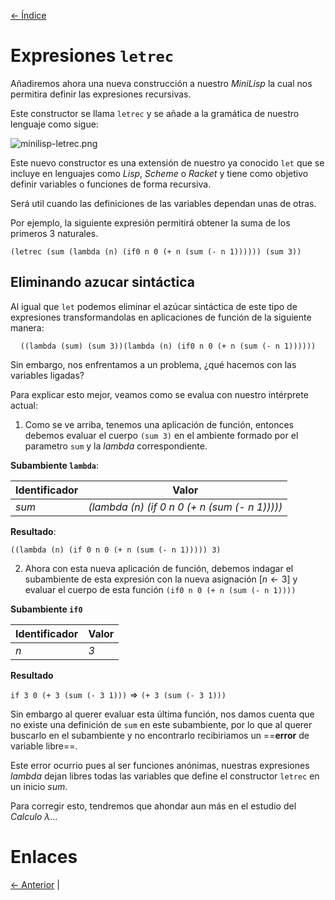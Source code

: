 [<- Índice](../LenguajesProgramacion.md)
# Expresiones `letrec`

Añadiremos ahora una nueva construcción a nuestro *MiniLisp* la cual nos permitira definir las expresiones recursivas.

Este constructor se llama `letrec` y se añade a la gramática de nuestro lenguaje como sigue:

![minilisp-letrec.png](minilisp-letrec.png)

Este nuevo constructor es una extensión de nuestro ya conocido `let` que se incluye en lenguajes como *Lisp*, *Scheme* o *Racket* y tiene como objetivo definir variables o funciones de forma recursiva.

Será util cuando las definiciones de las variables dependan unas de otras.

Por ejemplo, la siguiente expresión permitirá obtener la suma de los primeros 3 naturales.

$\texttt{(letrec (sum (lambda (n) (if0 n 0 (+ n (sum (- n 1)))))) (sum 3))}$

## Eliminando azucar sintáctica

Al igual que `let` podemos eliminar el azúcar sintáctica de este tipo de expresiones transformandolas en aplicaciones de función de la siguiente manera:

$$
\texttt{((lambda (sum) (sum 3))(lambda (n) (if0 n 0 (+ n (sum (- n 1))))))}
$$

Sin embargo, nos enfrentamos a un problema, ¿qué hacemos con las variables ligadas?

Para explicar esto mejor, veamos como se evalua con nuestro intérprete actual:

1. Como se ve arriba, tenemos una aplicación de función, entonces debemos evaluar el cuerpo $\texttt{(sum 3)}$ en el ambiente formado por el parametro $\texttt{sum}$ y la *lambda* correspondiente.

**Subambiente `lambda`**:

| Identificador | Valor                                         |
| ------------- | --------------------------------------------- |
| *sum*         | *(lambda (n) (if 0 n 0 (+ n (sum (- n 1)))))* |

**Resultado**:

$\texttt{((lambda (n) (if 0 n 0 (+ n (sum (- n 1))))) 3)}$

2. Ahora con esta nueva aplicación de función, debemos indagar el subambiente de esta expresión con la nueva asignación $[n \leftarrow 3]$ y evaluar el cuerpo de esta función $\texttt{(if0 n 0 (+ n (sum (- n 1))))}$

**Subambiente `if0`**

| Identificador | Valor |
| ------------- | ----- |
| *n*           | *3*   |

**Resultado**

$\texttt{if 3 0 (+ 3 (sum (- 3 1)))} \Rightarrow \texttt{(+ 3 (sum (- 3 1)))}$

Sin embargo al  querer evaluar esta última función, nos damos cuenta que no existe una definición de $\texttt{sum}$ en este subambiente, por lo que al querer buscarlo en el subambiente y no encontrarlo recibiriamos un ==**error** de variable libre==.

Este error ocurrio pues al ser funciones anónimas, nuestras expresiones *lambda* dejan libres todas las variables que define el constructor `letrec` en un inicio *sum*.

Para corregir esto, tendremos que ahondar aun más en el estudio del *Calculo $\lambda$*...

# Enlaces

[<- Anterior](LPNota20.md) |